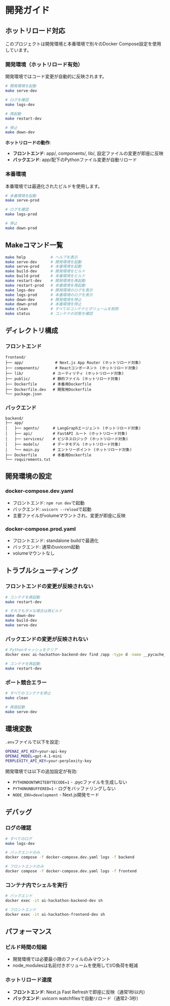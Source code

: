 # 開発ガイド

## ホットリロード対応

このプロジェクトは開発環境と本番環境で別々のDocker Compose設定を使用しています。

### 開発環境（ホットリロード有効）

開発環境ではコード変更が自動的に反映されます。

```bash
# 開発環境を起動
make serve-dev

# ログを確認
make logs-dev

# 再起動
make restart-dev

# 停止
make down-dev
```

**ホットリロードの動作**:
- **フロントエンド**: app/, components/, lib/, 設定ファイルの変更が即座に反映
- **バックエンド**: app/配下のPythonファイル変更が自動リロード

### 本番環境

本番環境では最適化されたビルドを使用します。

```bash
# 本番環境を起動
make serve-prod

# ログを確認
make logs-prod

# 停止
make down-prod
```

## Makeコマンド一覧

```bash
make help           # ヘルプを表示
make serve-dev      # 開発環境を起動
make serve-prod     # 本番環境を起動
make build-dev      # 開発環境をビルド
make build-prod     # 本番環境をビルド
make restart-dev    # 開発環境を再起動
make restart-prod   # 本番環境を再起動
make logs-dev       # 開発環境のログを表示
make logs-prod      # 本番環境のログを表示
make down-dev       # 開発環境を停止
make down-prod      # 本番環境を停止
make clean          # すべてのコンテナとボリュームを削除
make status         # コンテナの状態を確認
```

## ディレクトリ構成

### フロントエンド
```
frontend/
├── app/              # Next.js App Router (ホットリロード対象)
├── components/       # Reactコンポーネント (ホットリロード対象)
├── lib/             # ユーティリティ (ホットリロード対象)
├── public/          # 静的ファイル (ホットリロード対象)
├── Dockerfile       # 本番用Dockerfile
├── Dockerfile.dev   # 開発用Dockerfile
└── package.json
```

### バックエンド
```
backend/
├── app/
│   ├── agents/      # LangGraphエージェント (ホットリロード対象)
│   ├── api/         # FastAPI ルート (ホットリロード対象)
│   ├── services/    # ビジネスロジック (ホットリロード対象)
│   ├── models/      # データモデル (ホットリロード対象)
│   └── main.py      # エントリーポイント (ホットリロード対象)
├── Dockerfile       # 本番用Dockerfile
└── requirements.txt
```

## 開発環境の設定

### docker-compose.dev.yaml
- フロントエンド: `npm run dev`で起動
- バックエンド: `uvicorn --reload`で起動
- 主要ファイルがvolumeマウントされ、変更が即座に反映

### docker-compose.prod.yaml
- フロントエンド: standalone buildで最適化
- バックエンド: 通常のuvicorn起動
- volumeマウントなし

## トラブルシューティング

### フロントエンドの変更が反映されない
```bash
# コンテナを再起動
make restart-dev

# それでもダメな場合は再ビルド
make down-dev
make build-dev
make serve-dev
```

### バックエンドの変更が反映されない
```bash
# Pythonキャッシュをクリア
docker exec ai-hackathon-backend-dev find /app -type d -name __pycache__ -exec rm -rf {} +

# コンテナを再起動
make restart-dev
```

### ポート競合エラー
```bash
# すべてのコンテナを停止
make clean

# 再度起動
make serve-dev
```

## 環境変数

`.env`ファイルで以下を設定:
```bash
OPENAI_API_KEY=your-api-key
OPENAI_MODEL=gpt-4.1-mini
PERPLEXITY_API_KEY=your-perplexity-key
```

開発環境では以下の追加設定が有効:
- `PYTHONDONTWRITEBYTECODE=1` - .pycファイルを生成しない
- `PYTHONUNBUFFERED=1` - ログをバッファリングしない
- `NODE_ENV=development` - Next.js開発モード

## デバッグ

### ログの確認
```bash
# すべてのログ
make logs-dev

# バックエンドのみ
docker compose -f docker-compose.dev.yaml logs -f backend

# フロントエンドのみ
docker compose -f docker-compose.dev.yaml logs -f frontend
```

### コンテナ内でシェルを実行
```bash
# バックエンド
docker exec -it ai-hackathon-backend-dev sh

# フロントエンド
docker exec -it ai-hackathon-frontend-dev sh
```

## パフォーマンス

### ビルド時間の短縮
- 開発環境では必要最小限のファイルのみマウント
- node_modulesは名前付きボリュームを使用してI/O負荷を軽減

### ホットリロード速度
- **フロントエンド**: Next.js Fast Refreshで即座に反映（通常1秒以内）
- **バックエンド**: uvicorn watchfilesで自動リロード（通常2-3秒）
